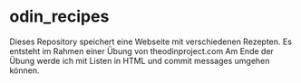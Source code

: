 # odin_recipes
Dieses Repository speichert eine Webseite mit verschiedenen Rezepten.
Es entsteht im Rahmen einer Übung von theodinproject.com
Am Ende der Übung werde ich mit Listen in HTML und commit messages umgehen können.
